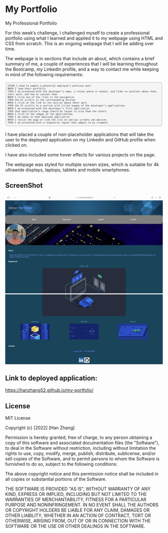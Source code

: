 # My Portfolio

My Professional Portfolio

For this week’s challenge, I challenged myself to create a professional portfolio using what I learned and applied it to my webpage using HTML and CSS from scratch. This is an ongoing webpage that I will be adding over time.

The webpage is in sections that include an about, which contains a brief summary of me, a couple of experiences that I will be learning throughout the Bootcamp, my Linkedin profile, and a way to contact me while keeping in mind of the following requirements:

![Screenshot acceptance criteria](./Assets/AcceptanceCriteria.png)

I have placed a couple of non-placeholder applications that will take the user to the deployed application on my Linkedin and GitHub profile when clicked on.

I have also included some hover effects for various projects on the page.

The webpage was styled for multiple screen sizes, which is suitable for 4k ultrawide displays, laptops, tablets and mobile smartphones.

## ScreenShot

![Screenshot 1](./Assets/readme1.png)
![Screenshot 2](./Assets/readme2.png)

## Link to deployed application:

https://hanzhang52.github.io/my-portfolio/

## License

MIT License

Copyright (c) [2022] [Han Zhang]

Permission is hereby granted, free of charge, to any person obtaining a copy
of this software and associated documentation files (the "Software"), to deal
in the Software without restriction, including without limitation the rights
to use, copy, modify, merge, publish, distribute, sublicense, and/or sell
copies of the Software, and to permit persons to whom the Software is
furnished to do so, subject to the following conditions:

The above copyright notice and this permission notice shall be included in all
copies or substantial portions of the Software.

THE SOFTWARE IS PROVIDED "AS IS", WITHOUT WARRANTY OF ANY KIND, EXPRESS OR
IMPLIED, INCLUDING BUT NOT LIMITED TO THE WARRANTIES OF MERCHANTABILITY,
FITNESS FOR A PARTICULAR PURPOSE AND NONINFRINGEMENT. IN NO EVENT SHALL THE
AUTHORS OR COPYRIGHT HOLDERS BE LIABLE FOR ANY CLAIM, DAMAGES OR OTHER
LIABILITY, WHETHER IN AN ACTION OF CONTRACT, TORT OR OTHERWISE, ARISING FROM,
OUT OF OR IN CONNECTION WITH THE SOFTWARE OR THE USE OR OTHER DEALINGS IN THE
SOFTWARE.
